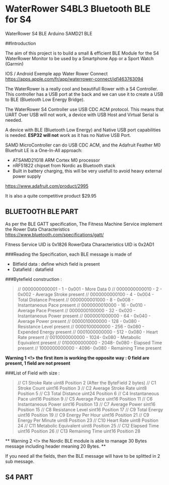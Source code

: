 # WaterRower S4BL3 Bluetooth BLE for S4

WaterRower S4 BLE Arduino SAMD21 BLE


##Introduction

The aim of this project is to build a small & efficient BLE Module for the S4 WaterRower Monitor to be used by a Smartphone App or a Sport Watch (Garmin)

IOS / Android Exemple app Water Rower Connect https://apps.apple.com/fr/app/waterrower-connect/id1463763094

The WaterRower is a really cool and beautifull Rower with a S4 Controller. This controller has a USB port at the back and we can use it to create a USB to BLE (Bluetooth Low Energy Bridge).

The WaterRower S4 Controller use USB CDC ACM protocol. This means that UART Over USB will not work, a device with USB Host and Virtual Serial is needed.

A device with BLE (Bluetooth Low Energy) and Native USB port capabilities is needed. **ESP32 will not** work as it has no Native USB Port.

SAMD MicroController can do USB CDC ACM, and the Adafruit Feather M0 Bluefruit LE is a One-In-All approach:
* ATSAMD21G18 ARM Cortex M0 processor
* nRF51822 chipset from Nordic as Bluetooth stack
* Built in battery charging, this will be very usefull to avoid heavy external power supply

https://www.adafruit.com/product/2995

It is also a quite competitive product $29.95

## BLUETOOTH BLE PART

As per the BLE GATT specification, The Fitness Machine Service implement the Rower Data Characteristics https://www.bluetooth.com/specifications/gatt/

Fitness Service UID is 0x1826
RowerData Characteristics UID is 0x2AD1

###Reading the Specification, each BLE message is made of 
- Bitfield data : define which field is present
- Datafield : datafield

###Bytefield construction :

>  // 0000000000001 - 1   - 0x001 - More Data 0
>  // 0000000000010 - 2   - 0x002 - Average Stroke present
>  // 0000000000100 - 4   - 0x004 - Total Distance Present
>  // 0000000001000 - 8   - 0x008 - Instantaneous Pace present
>  // 0000000010000 - 16  - 0x010 - Average Pace Present
>  // 0000000100000 - 32  - 0x020 - Instantaneous Power present
>  // 0000001000000 - 64  - 0x040 - Average Power present
>  // 0000010000000 - 128 - 0x080 - Resistance Level present
>  // 0000100000000 - 256 - 0x080 - Expended Energy present
>  // 0001000000000 - 512 - 0x080 - Heart Rate present
>  // 0010000000000 - 1024- 0x080 - Metabolic Equivalent present
>  // 0100000000000 - 2048- 0x080 - Elapsed Time present
>  // 1000000000000 - 4096- 0x080 - Remaining Time present

**Warning 1 <!> the first item is working the opposite way : 0 field are present, 1 field are not present**

###List of Field with size :

>  //  C1  Stroke Rate             uint8     Position    2 (After the ByteField 2 bytes)
>  //  C1  Stroke Count            uint16    Position    3 
>  //  C2  Average Stroke Rate     uint8     Position    5
>  //  C3  Total Distance          uint24    Position    6
>  //  C4  Instantaneous Pace      uint16    Position    9
>  //  C5  Average Pace            uint16    Position    11
>  //  C6  Instantaneous Power     sint16    Position    13
>  //  C7  Average Power           sint16    Position    15
>  //  C8  Resistance Level        sint16    Position    17
>  //  C9  Total Energy            uint16    Position    19
>  //  C9  Energy Per Hour         uint16    Position    21
>  //  C9  Energy Per Minute       uint8     Position    23
>  //  C10 Heart Rate              uint8     Position    24
>  //  C11 Metabolic Equivalent    uint8     Position    25
>  //  C12 Elapsed Time            uint16    Position    26
>  //  C13 Remaining Time          uint16    Position    28

** Warning 2 <!> the Nordic BLE module is able to manage 30 Bytes message including header meaning 20 Bytes. ** 

If you need all the fields, then the BLE message will have to be splitted in 2 sub message.

## S4 PART


